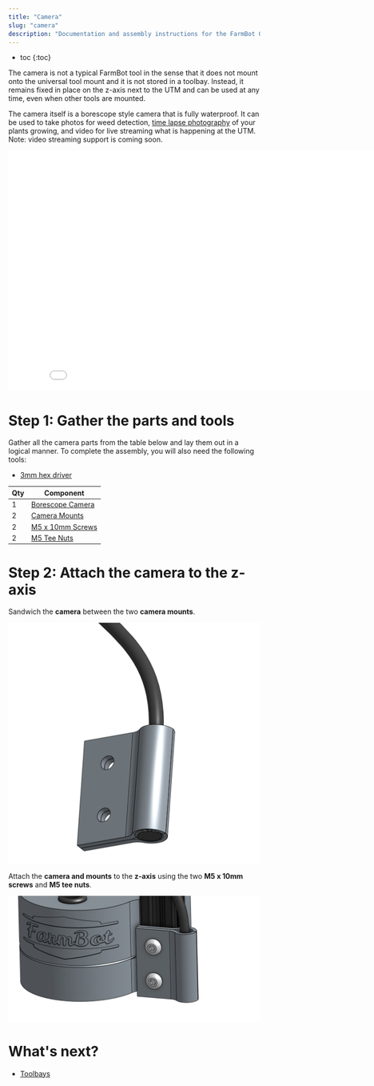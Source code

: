 ```yaml
---
title: "Camera"
slug: "camera"
description: "Documentation and assembly instructions for the FarmBot Genesis camera"
---
```


* toc
{:toc}

The camera is not a typical FarmBot tool in the sense that it does not mount onto the universal tool mount and it is not stored in a toolbay. Instead, it remains fixed in place on the z-axis next to the UTM and can be used at any time, even when other tools are mounted.

The camera itself is a borescope style camera that is fully waterproof. It can be used to take photos for weed detection, [time lapse photography](../../Extras/mods/take-time-lapse-plant-photography.md) of your plants growing, and video for live streaming what is happening at the UTM. Note: video streaming support is coming soon.

<iframe class="embedly-embed" src="//cdn.embedly.com/widgets/media.html?src=https%3A%2F%2Fwww.youtube.com%2Fembed%2F-6rKclV82EQ%3Ffeature%3Doembed&url=http%3A%2F%2Fwww.youtube.com%2Fwatch%3Fv%3D-6rKclV82EQ&image=https%3A%2F%2Fi.ytimg.com%2Fvi%2F-6rKclV82EQ%2Fhqdefault.jpg&key=02466f963b9b4bb8845a05b53d3235d7&type=text%2Fhtml&schema=youtube" width="854" height="480" scrolling="no" frameborder="0" allowfullscreen></iframe>



# Step 1: Gather the parts and tools

Gather all the camera parts from the table below and lay them out in a logical manner. To complete the assembly, you will also need the following tools:

* [3mm hex driver](../../Extras/bom/miscellaneous.md#3mm-hex-driver)

|Qty                           |Component                     |
|------------------------------|------------------------------|
|1                             |[Borescope Camera](../../Extras/bom/electronics-and-wiring.md#borescope-camera)
|2                             |[Camera Mounts](../../Extras/bom/plastic-parts.md#camera-mounts)
|2                             |[M5 x 10mm Screws](fasteners-and-hardware#m5-x-10mm-screws)
|2                             |[M5 Tee Nuts](fasteners-and-hardware#m5-tee-nuts)



# Step 2: Attach the camera to the z-axis

Sandwich the **camera** between the two **camera mounts**.

![Screen Shot 2017-10-04 at 6.02.58 PM.png](_images/Screen_Shot_2017-10-04_at_6.02.58_PM.png)

Attach the **camera and mounts** to the **z-axis** using the two **M5 x 10mm screws** and **M5 tee nuts**.

![Screen Shot 2017-10-04 at 6.08.22 PM.png](_images/Screen_Shot_2017-10-04_at_6.08.22_PM.png)


# What's next?

 * [Toolbays](../tools/toolbays.md)
